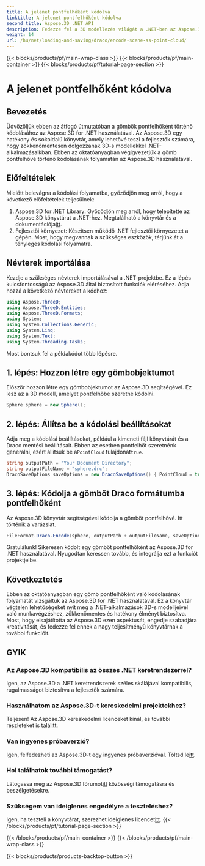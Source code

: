 ```yaml
---
title: A jelenet pontfelhőként kódolva
linktitle: A jelenet pontfelhőként kódolva
second_title: Aspose.3D .NET API
description: Fedezze fel a 3D modellezés világát a .NET-ben az Aspose.3D segítségével. Tanulja meg könnyedén kódolni a gömböket pontfelhőkké. Engedd szabadjára kreativitásodat most!
weight: 14
url: /hu/net/loading-and-saving/draco/encode-scene-as-point-cloud/
---
```


{{< blocks/products/pf/main-wrap-class >}}
{{< blocks/products/pf/main-container >}}
{{< blocks/products/pf/tutorial-page-section >}}

# A jelenet pontfelhőként kódolva

## Bevezetés
Üdvözöljük ebben az átfogó útmutatóban a gömbök pontfelhőként történő kódolásához az Aspose.3D for .NET használatával. Az Aspose.3D egy hatékony és sokoldalú könyvtár, amely lehetővé teszi a fejlesztők számára, hogy zökkenőmentesen dolgozzanak 3D-s modellekkel .NET-alkalmazásaikban. Ebben az oktatóanyagban végigvezetjük a gömb pontfelhővé történő kódolásának folyamatán az Aspose.3D használatával.
## Előfeltételek
Mielőtt belevágna a kódolási folyamatba, győződjön meg arról, hogy a következő előfeltételek teljesülnek:
1. Aspose.3D for .NET Library: Győződjön meg arról, hogy telepítette az Aspose.3D könyvtárat a .NET-hez. Megtalálható a könyvtár és a dokumentációja[itt](https://reference.aspose.com/3d/net/).
2. Fejlesztői környezet: Készítsen működő .NET fejlesztői környezetet a gépén.
Most, hogy megvannak a szükséges eszközök, térjünk át a tényleges kódolási folyamatra.
## Névterek importálása
Kezdje a szükséges névterek importálásával a .NET-projektbe. Ez a lépés kulcsfontosságú az Aspose.3D által biztosított funkciók eléréséhez. Adja hozzá a következő névtereket a kódhoz:
```csharp
using Aspose.ThreeD;
using Aspose.ThreeD.Entities;
using Aspose.ThreeD.Formats;
using System;
using System.Collections.Generic;
using System.Linq;
using System.Text;
using System.Threading.Tasks;
```
Most bontsuk fel a példakódot több lépésre.
## 1. lépés: Hozzon létre egy gömbobjektumot
Először hozzon létre egy gömbobjektumot az Aspose.3D segítségével. Ez lesz az a 3D modell, amelyet pontfelhőbe szeretne kódolni.
```csharp
Sphere sphere = new Sphere();
```
## 2. lépés: Állítsa be a kódolási beállításokat
 Adja meg a kódolási beállításokat, például a kimeneti fájl könyvtárát és a Draco mentési beállításait. Ebben az esetben pontfelhőt szeretnénk generálni, ezért állítsuk be a`PointCloud` tulajdonát`true`.
```csharp
string outputPath = "Your Document Directory";
string outputFileName = "sphere.drc";
DracoSaveOptions saveOptions = new DracoSaveOptions() { PointCloud = true };
```
## 3. lépés: Kódolja a gömböt Draco formátumba pontfelhőként
Az Aspose.3D könyvtár segítségével kódolja a gömböt pontfelhővé. Itt történik a varázslat.
```csharp
FileFormat.Draco.Encode(sphere, outputPath + outputFileName, saveOptions);
```
Gratulálunk! Sikeresen kódolt egy gömböt pontfelhőként az Aspose.3D for .NET használatával.
Nyugodtan keressen tovább, és integrálja ezt a funkciót projektjeibe.
## Következtetés
Ebben az oktatóanyagban egy gömb pontfelhőként való kódolásának folyamatát vizsgáltuk az Aspose.3D for .NET használatával. Ez a könyvtár végtelen lehetőségeket nyit meg a .NET-alkalmazások 3D-s modelljeivel való munkavégzéshez, zökkenőmentes és hatékony élményt biztosítva.
Most, hogy elsajátította az Aspose.3D ezen aspektusát, engedje szabadjára kreativitását, és fedezze fel ennek a nagy teljesítményű könyvtárnak a további funkcióit.
## GYIK
### Az Aspose.3D kompatibilis az összes .NET keretrendszerrel?
Igen, az Aspose.3D a .NET keretrendszerek széles skálájával kompatibilis, rugalmasságot biztosítva a fejlesztők számára.
### Használhatom az Aspose.3D-t kereskedelmi projektekhez?
 Teljesen! Az Aspose.3D kereskedelmi licenceket kínál, és további részleteket is talál[itt](https://purchase.aspose.com/buy).
### Van ingyenes próbaverzió?
Igen, felfedezheti az Aspose.3D-t egy ingyenes próbaverzióval. Töltsd le[itt](https://releases.aspose.com/).
### Hol találhatok további támogatást?
 Látogassa meg az Aspose.3D fórumot[itt](https://forum.aspose.com/c/3d/18) közösségi támogatásra és beszélgetésekre.
### Szükségem van ideiglenes engedélyre a teszteléshez?
 Igen, ha teszteli a könyvtárat, szerezhet ideiglenes licencet[itt](https://purchase.aspose.com/temporary-license/).
{{< /blocks/products/pf/tutorial-page-section >}}

{{< /blocks/products/pf/main-container >}}
{{< /blocks/products/pf/main-wrap-class >}}

{{< blocks/products/products-backtop-button >}}

